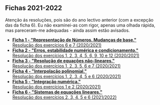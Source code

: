 ## Fichas 2021-2022
Atenção ás resoluções, pois são do ano lectivo anterior (com a excepção das da ficha 6). Eu não examinei-as com rigor, apenas uma olhada rápida, mas pareceram-me adequadas - ainda assim estão avisados.
<br>
* [**Ficha 1 - "Representação de Números. Mudanças de base."**](Folha_TP1.pdf)
<br>[Resolução dos exercícios 6 e 7 (2020/2021)](f1_e6-7.pdf)
* [**Ficha 2 - "Erros, estabilidade numérica e condicionamento."**](Folha_TP2.pdf)
<br>[Resolução dos exercícios 1, 2, 3, 4, 5, 6, 9, 10 e 12 (2020/2021)](f2_e1-2-3-4-5-6-9-10-12.pdf)
* [**Ficha 3 - "Resolução de equações não-lineares."**](Folha_TP3.pdf)
<br>[Resolução dos exercícios 1, 2, 3, 5, 6 e 7 (2020/2021)](f3_e1-2-3-5-6-7-8.pdf)
* [**Ficha 4 - "Interpolação polinomial."**](Folha_TP4.pdf)
<br>[Resolução dos exercícios 1, 2, 3, 4, 5 e 6 (2020/2021)](f4_e1-2-3-4-5-6.pdf)
* [**Ficha 5 - "Integração numérica."**](Folha_TP5.pdf)
<br>[Resolução dos exercícios 1 e 2 (2020/2021)](f5_e1-2.pdf)
* [**Ficha 6 - "Sistemas de equações lineares."**](Folha_TP6.pdf)
<br>[Resolução dos exercícios 2, 3, 4, 5 e 6 (2021/2022)](f6_2-3-4-5-6.pdf)
